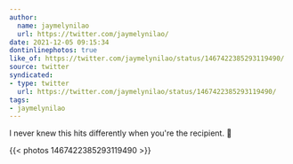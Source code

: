 ```yaml
---
author:
  name: jaymelynilao
  url: https://twitter.com/jaymelynilao/
date: 2021-12-05 09:15:34
dontinlinephotos: true
like_of: https://twitter.com/jaymelynilao/status/1467422385293119490/
source: twitter
syndicated:
- type: twitter
  url: https://twitter.com/jaymelynilao/status/1467422385293119490/
tags:
- jaymelynilao
---
```


I never knew this hits differently when you're the recipient. 🥰 

{{< photos 1467422385293119490 >}}